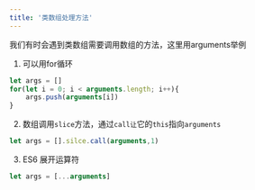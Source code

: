 ```yaml
---
title: '类数组处理方法'
---
```

我们有时会遇到类数组需要调用数组的方法，这里用arguments举例  
1. 可以用for循环
```js
let args = []
for(let i = 0; i < arguments.length; i++){
    args.push(arguments[i])
}
```
2. 数组调用`slice`方法，通过`call让`它的`this`指向`arguments`
```js
let args = [].silce.call(arguments,1)
```
3. ES6 展开运算符
```js
let args = [...arguments]
```


